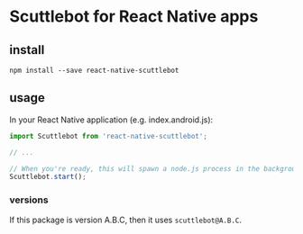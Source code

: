 # Scuttlebot for React Native apps

## install

`npm install --save react-native-scuttlebot`

## usage

In your React Native application (e.g. index.android.js):

```js
import Scuttlebot from 'react-native-scuttlebot';

// ...

// When you're ready, this will spawn a node.js process in the background:
Scuttlebot.start();
```

### versions

If this package is version A.B.C, then it uses `scuttlebot@A.B.C`.
